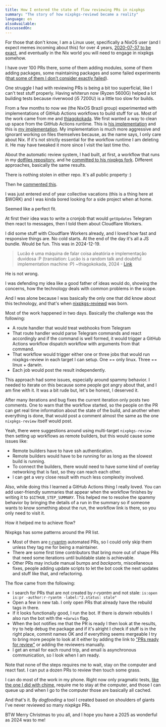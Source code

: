 ```yaml
---
title: How I entered the state of flow reviewing PRs in nixpkgs
summary: "The story of how nixpkgs-reviewd became a reality"
language: en
alsoAvailable:
discussedOn:
---
```


For those that don't know, I am a Linux user, specifically a NixOS user (and I
expect memes incoming about this) for over 4 years,
[2020-07-37 to be exact](https://github.com/lucasew/nixcfg/commit/10ed3d3c9ed02b97bb0d82545499a9fc51a39e63),
and eventually in the Nix world you will need to engage in nixpkgs somehow.

I have over 100 PRs there, some of them adding modules, some of them adding
packages, some maintaining packages and some failed experiments
([that some of them I don't consider exactly failed](https://github.com/lucasew/nixcfg/blob/b754398dd6e699c5bedbf0317e9661894a5f85ec/nix/nodes/bootstrap/port-alloc.nix)).

One struggle I had with reviewing PRs is being a bit too superficial, like I
can't test stuff properly. Having whiterun now (Ryzen 5600G) helped a lot
building tests because riverwood (i5 7200U) is a little too slow for builds.

From a few months to now we (the NixOS Brazil group) experimented with
implementations of GitHub Actions workflows to build stuff for us. Most of the
work came from me and [thiagokokada](https://github.com/thiagokokada). We first
wanted a way to clean up space from the GitHub Actions runtime. This is
[his implementation](https://github.com/thiagokokada/free-disk-space) and this
is
[my implementation](https://github.com/lucasew/action-i-only-care-about-nix/).
My implementation is much more aggressive and ignorant working on files
themselves because, as the name says, I only care about Nix. If it's not
strictly essential for the workflow runtime I am deleting it. He may have
tweaked it more since I visit the last time tho.

About the automatic review system, I had built, at first, a workflow that runs
in my
[dotfiles repository](https://github.com/lucasew/nixcfg/blob/master/.github/workflows/nixpkgs-review.yml),
and he
[committed to his nixpkgs fork](https://github.com/thiagokokada/nixpkgs/blob/fork/actions/nixpkgs-review.nix).
Different approaches, basically the same results.

There is nothing stolen in either repo. It's all public property :)

Then he [commented this](https://t.me/nixosbrasilofftopic/118034).

I was just entered end of year collective vacations (this is a thing here at
$WORK) and I was kinda bored looking for a side project when at home.

Seemed like a perfect fit.

At first their idea was to write a cronjob that would `getUpdates` Telegram then
react to messages, then I told them about Cloudflare Workers.

I did some stuff with Cloudflare Workers already, and I loved how fast and
responsive things are. No cold starts. At the end of the day it's all a JS
bundle. Would be fun. This was in 2024-12-19.

> Lucão é uma máquina de falar coisa aleatória e implementação duvidosa :P
> (translation: Lucão is a random talk and doubtful implementation machine :P)
> ~thiagokokada, 2024 - [Link](https://t.me/nixosbrasilofftopic/118049)

He is not wrong.

I was defending my idea like a good father of ideas would do, showing the
concerns, how the technology deals with common problems in the scope.

And I was alone because I was basically the only one that did know about this
technology, and that's when
[nixpkgs-reviewd](https://github.com/nixosbrasil/nixpkgs-reviewd) was born.

Most of the work happened in two days. Basically the challenge was the
following:

- A route handler that would treat webhooks from Telegram
- That route handler would parse Telegram commands and react accordingly and if
  the command is well formed, it would trigger a GitHub Actions workflow
  dispatch workflow with arguments from that command.
- That workflow would trigger either one or three jobs that would run
  nixpkgs-review in each target I can setup. One == only linux. Three == linux +
  darwin.
- Each job would post the result independently.

This approach had some issues, especially around spammy behavior. I needed to
iterate on this because some people got angry about that, and I am fine with it.
It was a bit rude but, let's be honest, I deserved it.

After many iterations and bug fixes the current iteration only posts two
comments. One to warn that the workflow started, so the people on the PR can get
real time information about the state of the build, and another when everything
is done, that would post a comment almost the same as the one `nixpkgs-review`
itself would post.

Yeah, there were suggestions around using multi-target `nixpkgs-review` then
setting up workflows as remote builders, but this would cause some issues like:

- Remote builders have to have ssh authentication.
- Remote builders would have to be running for as long as the slowest build is
  running.
- To connect the builders, there would need to have some kind of overlay
  networking that is fast, so they can reach each other.
- I can get a very close result with much less complexity involved.

Also, while doing this I learned a GitHub Actions thing I really loved. You can
add user-friendly summaries that appear when the workflow finishes by writing it
to `$GITHUB_STEP_SUMMARY`. This helped me to resolve the spammy behavior by
bringing the details of a run in the summary so if someone wants to know
something about the run, the workflow link is there, so you only need to visit
it.

How it helped me to achieve flow?

Nixpkgs has some patterns around the PR list.

- Most of them are [r-ryantm](https://github.com/r-ryantm) automated PRs, so I
  could only skip them unless they tag me for being a maintainer.
- There are some first time contributors that bring more out of shape PRs that
  need some iterations until buildable state is achievable.
- Other PRs may include manual bumps and _backports_, miscellaneous fixes,
  people adding update scripts to let the bot cook the next updates and stuff
  like that, and refactoring.

The flow came from the following:

- I search for PRs that are not created by _r-ryantm_ and not stale:
  `is:open is:pr -author:r-ryantm -label:"2.status: stale"`
- Open a few in new tab. I only open PRs that already have the rebuild tags in
  there.
- If it looks functionally good, I run the bot. If there is _darwin_ rebuilds I
  also run the bot with the `+darwin` flag.
- When the bot notifies me that the PR is ready I then look at the results, try
  to help debug the package and if it's alright I check if stuff is in the right
  place, commit names OK and if everything seems mergeable I try to bring more
  people to look at it either by adding the link to
  ["PRs ready for review"](https://discourse.nixos.org/t/prs-ready-for-review/3032)
  or adding the reviewers manually.
- I get an email for each round trip, and email is asynchronous communication,
  so I look when I am ready.

Note that none of the steps requires me to wait, stay on the computer and react
fast. I can put a dozen PRs to review then touch some grass.

I can do most of the work in my phone. Right now only pragmatic tests,
[like the one I did with chime](https://github.com/NixOS/nixpkgs/pull/367491),
require me to stay at the computer, and those I can queue up and when I go to
the computer those are basically all cached.

And that's it. By _dogfooding_ a tool I created based on shoulders of giants
I've never reviewed so many _nixpkgs_ PRs.

BTW Merry Christmas to you all, and I hope you have a 2025 as wonderful as 2024
was to me!
